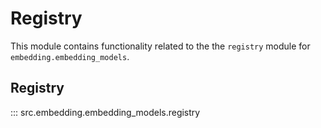 # Registry

This module contains functionality related to the the `registry` module for `embedding.embedding_models`.

## Registry

::: src.embedding.embedding_models.registry

